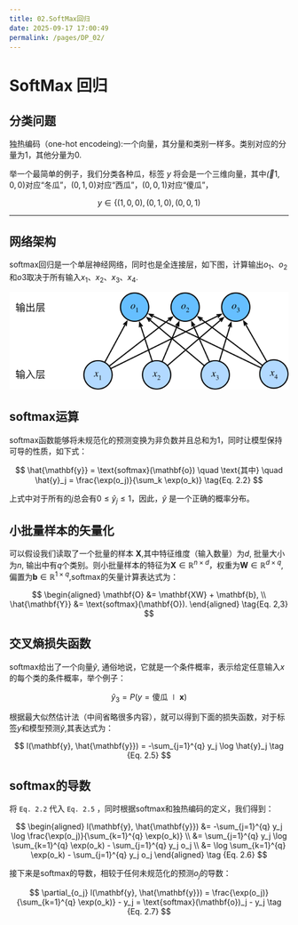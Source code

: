 ```yaml
---
title: 02.SoftMax回归
date: 2025-09-17 17:00:49
permalink: /pages/DP_02/
---
```


# SoftMax 回归

## 分类问题

独热编码（one-hot encodeing):一个向量，其分量和类别一样多。类别对应的分量为1，其他分量为0. 

举一个最简单的例子，我们分类各种瓜，标签 $y$ 将会是一个三维向量，其中$\vec (1,0,0)$对应“冬瓜”，$(0,1,0)$对应“西瓜”，$(0,0,1)$对应“傻瓜”，

$$
y \in \{(1,0,0),(0,1,0),(0,0,1)\tag {Eq. 2.1}
$$

---

## 网络架构

softmax回归是一个单层神经网络，同时也是全连接层，如下图，计算输出$o_1$、$o_2$和$o3$取决于所有输入$x_1$、$x_2$、$x_3$、$x_4$.

![softmaxreg](/img/Dp/softmaxreg.svg)

## softmax运算

softmax函数能够将未规范化的预测变换为非负数并且总和为1，同时让模型保持可导的性质，如下式：

$$
\hat{\mathbf{y}} = \text{softmax}(\mathbf{o}) \quad \text{其中} \quad \hat{y}_j = \frac{\exp(o_j)}{\sum_k \exp(o_k)} \tag{Eq. 2.2}
$$

上式中对于所有的$j$总会有$0 \leq \hat{y}_j \leq 1$，因此，$\hat{y}$ 是一个正确的概率分布。

## 小批量样本的矢量化

可以假设我们读取了一个批量的样本 $\mathbf{X}$,其中特征维度（输入数量）为$d$, 批量大小为$n$, 输出中有$q$个类别。则小批量样本的特征为$\mathbf{X} \in \mathbb{R}^{n \times d}$，权重为$\mathbf{W} \in \mathbb{R}^{d \times q}$,偏置为$\mathbf{b} \in \mathbb{R}^{1 \times q}$,softmax的矢量计算表达式为：

$$ 
\begin{aligned} \mathbf{O} &= \mathbf{XW} + \mathbf{b}, \\ \hat{\mathbf{Y}} &= \text{softmax}(\mathbf{O}). \end{aligned} \tag{Eq. 2,3}
$$

## 交叉熵损失函数

softmax给出了一个向量$\hat {y}$, 通俗地说，它就是一个条件概率，表示给定任意输入$x$的每个类的条件概率，举个例子：

$$
\hat {y}_3 = P(y = \text{傻瓜} \mid \mathbf{x}) \tag{Eq. 2.4}
$$

根据最大似然估计法（中间省略很多内容），就可以得到下面的损失函数，对于标签$y$和模型预测$\hat {y}$,其表达式为：

$$ 
l(\mathbf{y}, \hat{\mathbf{y}}) = -\sum_{j=1}^{q} y_j \log \hat{y}_j \tag {Eq. 2.5}
$$

## softmax的导数

将 `Eq. 2.2` 代入 `Eq. 2.5` ，同时根据softmax和独热编码的定义，我们得到：

$$ 
\begin{aligned} l(\mathbf{y}, \hat{\mathbf{y}}) &= -\sum_{j=1}^{q} y_j \log \frac{\exp(o_j)}{\sum_{k=1}^{q} \exp(o_k)} \\ &= \sum_{j=1}^{q} y_j \log \sum_{k=1}^{q} \exp(o_k) - \sum_{j=1}^{q} y_j o_j \\ &= \log \sum_{k=1}^{q} \exp(o_k) - \sum_{j=1}^{q} y_j o_j \end{aligned} \tag {Eq. 2.6}
$$

接下来是softmax的导数，相较于任何未规范化的预测$o_j$的导数：

$$ 
\partial_{o_j} l(\mathbf{y}, \hat{\mathbf{y}}) = \frac{\exp(o_j)}{\sum_{k=1}^{q} \exp(o_k)} - y_j = \text{softmax}(\mathbf{o})_j - y_j \tag {Eq. 2.7}
$$

